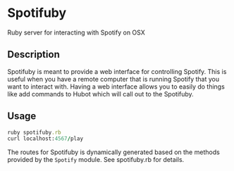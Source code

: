 # Spotifuby

Ruby server for interacting with Spotify on OSX

## Description

Spotifuby is meant to provide a web interface for controlling Spotify.
This is useful when you have a remote computer that is running Spotify
that you want to interact with. Having a web interface allows you to
easily do things like add commands to Hubot which will call out to the
Spotifuby.

## Usage

```rb
ruby spotifuby.rb
curl localhost:4567/play
```

The routes for Spotifuby is dynamically generated based on the
methods provided by the `Spotify` module. See spotifuby.rb for details.
